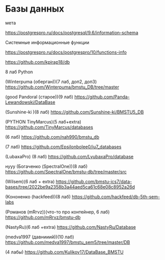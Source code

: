 # Базы данных



мета

https://postgrespro.ru/docs/postgresql/9.6/information-schema

Системные информационные функции

https://postgrespro.ru/docs/postgrespro/10/functions-info

https://github.com/kpirap18/db


8 лаб
Python

(Winterpuma (оберган))(7 лаб, доп2, доп3) https://github.com/Winterpuma/bmstu_DB/tree/master

(good Pandoral (старое))(9 лаб) https://github.com/Panda-Lewandowski/DataBase 

(Sunshine-ki )(8 лаб) https://github.com/Sunshine-ki/BMSTU5_DB

(PYTHON TinyMarcus)(5 лаб+extra) https://github.com/TinyMarcus/databases

(6 лаб) https://github.com/nah990/bmstu_db

(7 лаб) https://github.com/Epsilonbolee0/iu7_databases

(LubaxaPro) (8 лаб) https://github.com/LyubaxaPro/database




нууу (Богаченко (SpectralOne))(8 лаб) https://github.com/SpectralOne/bmstu-db/tree/master/src

(Wilsem)(6 лаб + extra) https://github.com/bmstu-ics7/data-bases/tree/2022be9a2358b3a44aed5ca61c68e08c8952a26d


(Кононенко (hackfeed))(8 лаб)  https://github.com/hackfeed/db-5th-sem-labs

(Романов (mRrvz))(что-то про контейнер, 6 лаб) https://github.com/mRrvz/bmstu-db

(NastyRu)(6 лаб +extra) https://github.com/NastyRu/Database



(medva1997 (давнииий))(10 лаб) https://github.com/medva1997/bmstu_sem5/tree/master/DB

(4 лабы) https://github.com/Kulikov17/DataBase_BMSTU






